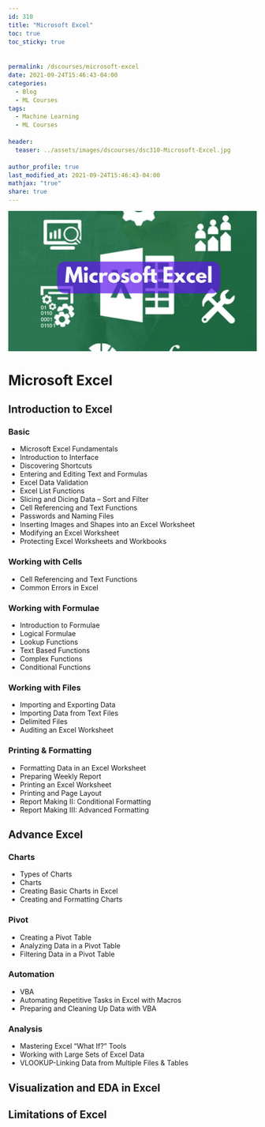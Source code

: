 ```yaml
---
id: 310    
title: "Microsoft Excel"
toc: true
toc_sticky: true


permalink: /dscourses/microsoft-excel
date: 2021-09-24T15:46:43-04:00
categories:
  - Blog
  - ML Courses
tags: 
  - Machine Learning
  - ML Courses

header:
  teaser: ../assets/images/dscourses/dsc310-Microsoft-Excel.jpg

author_profile: true
last_modified_at: 2021-09-24T15:46:43-04:00
mathjax: "true"
share: true
---
```


![Microsoft Excel](../assets/images/dscourses/dsc310-Microsoft-Excel.jpg)

# Microsoft Excel

## Introduction to Excel

### Basic

*   Microsoft Excel Fundamentals
*   Introduction to Interface
*   Discovering Shortcuts
*   Entering and Editing Text and Formulas
*   Excel Data Validation
*   Excel List Functions
*   Slicing and Dicing Data – Sort and Filter
*   Cell Referencing and Text Functions
*   Passwords and Naming Files
*   Inserting Images and Shapes into an Excel Worksheet
*   Modifying an Excel Worksheet
*   Protecting Excel Worksheets and Workbooks

### Working with Cells

*   Cell Referencing and Text Functions
*   Common Errors in Excel

### Working with Formulae

*   Introduction to Formulae
*   Logical Formulae
*   Lookup Functions
*   Text Based Functions
*   Complex Functions
*   Conditional Functions

### Working with Files

*   Importing and Exporting Data
*   Importing Data from Text Files
*   Delimited Files
*   Auditing an Excel Worksheet

### Printing & Formatting

*   Formatting Data in an Excel Worksheet
*   Preparing Weekly Report
*   Printing an Excel Worksheet
*   Printing and Page Layout
*   Report Making II: Conditional Formatting
*   Report Making III: Advanced Formatting

## Advance Excel

### Charts

*   Types of Charts
*   Charts
*   Creating Basic Charts in Excel
*   Creating and Formatting Charts

### Pivot

*   Creating a Pivot Table
*   Analyzing Data in a Pivot Table
*   Filtering Data in a Pivot Table

### Automation

*   VBA
*   Automating Repetitive Tasks in Excel with Macros
*   Preparing and Cleaning Up Data with VBA

### Analysis

*   Mastering Excel “What If?” Tools
*   Working with Large Sets of Excel Data
*   VLOOKUP-Linking Data from Multiple Files & Tables

## Visualization and EDA in Excel

## Limitations of Excel
